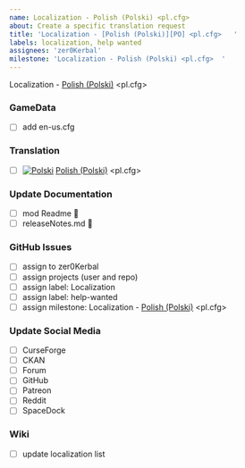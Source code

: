```yaml
---
name: Localization - Polish (Polski) <pl.cfg>   
about: Create a specific translation request
title: 'Localization - [Polish (Polski)][PO] <pl.cfg>   '
labels: localization, help wanted
assignees: 'zer0Kerbal'
milestone: 'Localization - Polish (Polski) <pl.cfg>  '
---
```


Localization - [Polish (Polski)][PO] <pl.cfg>  

### GameData

- [ ] add en-us.cfg  

### Translation

- [ ] [![Polski][PO]][PO] [Polish (Polski)][PO] <pl.cfg>  

[PO]: https://raw.githubusercontent.com/zer0Kerbal/zer0Kerbal/zed'K/Localization/img/Polish-flag-sm.png "Polski" 

### Update Documentation

- [ ]  mod Readme 🔢 
- [ ]  releaseNotes.md 🧾 

### GitHub Issues

- [ ] assign to zer0Kerbal
- [ ] assign projects (user and repo)
- [ ] assign label: Localization
- [ ] assign label: help-wanted
- [ ] assign milestone: Localization - [Polish (Polski)][PO] <pl.cfg> 

### Update Social Media

- [ ] CurseForge
- [ ] CKAN
- [ ] Forum
- [ ] GitHub
- [ ] Patreon
- [ ] Reddit
- [ ] SpaceDock

### Wiki

- [ ] update localization list 
  
<!-- Localization -->
[URL:lclztn]: https://github.com/zer0Kerbal/lclztn/blob/master/readme.md "Localization" 
[URL:qs]: https://github.com/zer0Kerbal/lclztn/blob/master/quickstart.md "Quick Start" 